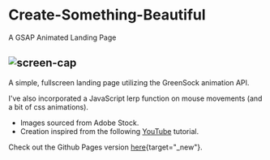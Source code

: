 
# Create-Something-Beautiful

A GSAP Animated Landing Page

![screen-cap](https://user-images.githubusercontent.com/110937649/183757666-ab0984e9-7050-4230-a8ec-4ea43fdeb295.png)
---

A simple, fullscreen landing page utilizing the GreenSock animation API.

I've also incorporated a JavaScript lerp function on mouse movements (and a bit of css animations). 


- Images sourced from Adobe Stock.
- Creation inspired from the following [YouTube](https://www.youtube.com/watch?v=4l917h9FeZE) tutorial.

Check out the Github Pages version [here](https://scottonanski.github.io/create-something-beautiful/){target="_new"}.
